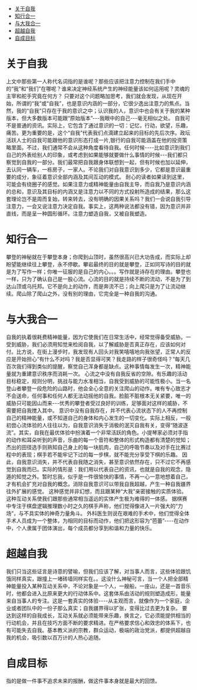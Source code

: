 
- [关于自我](#关于自我)
- [知行合一](#知行合一)
- [与大我合一](#与大我合一)
- [超越自我](#超越自我)
- [自成目标](#自成目标)

# 关于自我
  上文中那些第一人称代名词指的是谁呢？那些应该把注意力控制在我们手中的“我”和“我们”在哪呢？谁来决定神经系统产生的神经能量该如何运用呢？灵魂的主宰和舵手究竟在何方？
  只要对这个问题略加思考，我们就会发现，从现在开始，所谓的“我”或“自我”，也是意识内涵的一部分，它很少逸出注意力的焦点。当然，我的“自我”只存在于我的意识之中；认识我的人，意识中也会有关于我的某种版本，但大多数版本可能跟“原始版本”---我眼中的自己---毫无相似之处。
  自我可不是普通的资讯。实际上，它包含了通过意识的一切：记忆，行动，欲望，乐趣，痛苦。更为重要的是，这个“自我”代表我们点滴建立起来的目标的先后次序。政坛活跃人士的自我可能跟他的意识形态打成一片,银行的自我可能涵盖在他的投资策略里面。不过，我们通常不会从这种角度看待自我。任何时候----比如意识到我们自己的外表给别人的印象，或考虑到如果能够就要做什么事情的时候---我们都只察觉到自我的一部分。我们最常把自我跟身体联想到一起，但有时候也加以延伸，去认同一辆车，一栋房子，一家人。不论我们对自我意识到多少，它都是意识最重要的成分，象征着意识全部内涵及其间互动的模式。
  耐心的读者如果读到这里，可能会有绕圈子的感觉。如果注意力或精神能量由自我主导，而自我乃是意识内涵的总和，意识及其目标的内涵又是注意力以不同的方式投射所造成的结果，那么这套理论岂不是周而复始，转来转去，没有明确的因果关系吗？我们一会说自我引导注意力，一会又说注意力决定自我。事实上，这两种说法都没有错，因为意识并非直线，而是呈一种圆形循环。注意力塑造自我，又被自我塑造。
  
# 知行合一
  攀登的神秘就在于攀登本身；你爬到山顶时，虽然很高兴已大功告成，而实际上却盼望能继续往上攀登，永不停歇。攀岩最终的目的就是攀登，正如同写诗的目的就是为了写作一样；你唯一征服的是自己的内心。。。写作就是诗存在的理由。攀登也一样，只为了确认自己是一股心流。心流的目的就是持续不断的流动，不是为了到达山顶或乌托邦。它不是向上的动作，而是奔流不已；向上爬只是为了让流动继续。爬山除了爬山之外，没有别的理由，它完全是一种自我的沟通。

# 与大我合一
  自我的执着很耗费精神能量，因为它使我们在日常生活中，经常觉得备受威胁。一受到威胁，我们必须用知觉来检阅自我，以了解威胁是否真正存在，应该如何对付。比方说，在街上漫步时，我发现有人回头对我笑嘻嘻地向我张望，正常人的反应是开始担心“有什么不对吗？我是否显得可笑？我走路的样子很奇怪吗？”每天几百次我们得到类似的提醒，察觉自己浑身都是缺点。这种事情每发生一次，精神能量就为重建意识秩序而消耗一次。
  心流之中没有自我反省的空隙。有乐趣的活动目标稳定，规则分明，挑战与能力水准相当，自我受到威胁的可能性极小。当一名登山者攀登一段危险的山路时，他会全心全意的关注爬山的动作。唯有专心致志才不会送命，任何事和任何人都无法动摇他的自我。脸脏不脏根本无关紧要，唯一的威胁只可能因山而来---优秀的攀登者受过良好的训练，足够面对这样的威胁，不需要把自我搅入其中。
  意识中没有自我存在，并不代表心流状态下的人不再控制自己的精神能量，或不知道自己的身体和内心发生的一切变化。实际上相反，一般初尝心流体验的人往往以为，自我意识消失于消极的泯灭自我有关，变得“随波逐流”。其实，自我在最优体验中扮演着一个非常活跃的角色。小提琴家必须对手指的动作和耳朵听到的声音，乐曲的每一个音符和整体的形式构造都有清楚的觉知；杰出的田径选手则熟知自己身上的每一块肌肉，自己的呼吸节奏以及对手在比赛过程中的表现；棋手若不能牢记下过的每一步棋，就不能充分享受下棋的乐趣。
  因此，自我意识消失，并不代表自我随之消失，甚至意识依然存在，只不过它不再感觉到自我而已。实际的情形是：我们用以代表自己的资讯，也就是自我的观念，隐遁的知觉之外。暂时忘我，似乎是一件很愉快的事情，不再一心一意地想着自己，才有机会扩充对自我的概念。消除自我意识可以带我自我超越，产生一种自我疆界往外扩展的感觉。
  这种感觉并非幻想，而且跟某种“大我”亲密接触的实质体验。这种互动关系使我们跟那些通常相当遥远的实体产生极为难得的一体感。
  据棋赛中专注于棋盘逻辑推理数小时之久的棋手声称，他们觉得像进入一片强大的“力场”，与不具实体的神奇力量角斗。
  外科医生则说在艰难的手术中，他们觉得全体手术人员成为一个整体，为相同的目标而动作，他们把这形容为“芭蕾”----在动作中，个人隶属于团体演出，每个成员都分享到和谐和力量的快乐。

# 超越自我
  我们只当这些证言是诗意的譬喻，但我们应该了解，对当事人而言，这些体验跟饥饿同样真实，跟撞上一堵砖墙同样实在。。这没什么神秘可言，当一个人把全部精神能量投入某种互动关系中，不论对象是一个人，一艘船，一座山，还是一首音乐时，他都会进入比原来更大的行动体系中。这套体系由活动的规则塑造成形，能量来自当事人的专注。这是一套真实的体验----从主观而言，就像作为一个家庭，企业或者团队中的一份子那么真实；自我疆界得以扩张，变得比过去更为复杂。
  要达到这样的自我成长，互动关系就必须能带来乐趣，换言之，它必须能提供相当的行动机会，并且在技巧方面不断的要求精进。在严格要求信心和效忠的体系下，也有可能失去自我。基本教义派的宗教，群众运动，极端的政治党派，都提供超越自我的机会，吸引数以百万计的人热心追随。

# 自成目标
  指的是做一件事不追求未来的报酬，做这件事本身就是最大的回馈。


















